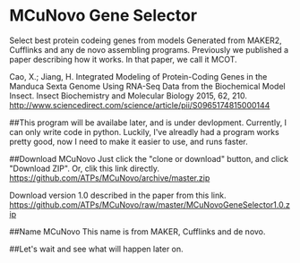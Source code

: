 # MCuNovo Gene Selector
Select best protein codeing genes  from models Generated from MAKER2, Cufflinks and any de novo assembling programs. Previously we published a paper describing how it works. In that paper, we call it MCOT.
 
Cao, X.; Jiang, H. Integrated Modeling of Protein-Coding Genes in the Manduca Sexta Genome Using RNA-Seq Data from the Biochemical Model Insect. Insect Biochemistry and Molecular Biology 2015, 62, 210.
http://www.sciencedirect.com/science/article/pii/S0965174815000144

##This program will be availabe later, and is under devlopment.
Currently, I can only write code in python. Luckily, I've alreadly had a program works pretty good, now I need to make it easier to use, and runs faster.

##Download MCuNovo
Just click the "clone or download" button, and click "Download ZIP".
Or, clik this link directly.
https://github.com/ATPs/MCuNovo/archive/master.zip

Download version 1.0 described in the paper from this link.
https://github.com/ATPs/MCuNovo/raw/master/MCuNovoGeneSelector1.0.zip

##Name MCuNovo
This name is from MAKER, Cufflinks and de novo.

##Let's wait and see what will happen later on.
